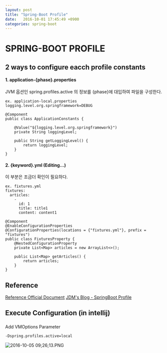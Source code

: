 ```yaml
---
layout: post
title: "Spring-Boot Profile"
date:   2016-10-01 17:45:49 +0900
categories: spring-boot 
---
```


# SPRING-BOOT PROFILE

## 2 ways to configure eacch profile constants
#### 1. application-{phase}.properties
JVM 옵션인 spring.profiles.active 의 정보를 {phase}에 대입하여 파일을 구성한다.
~~~
ex. application-local.properties
logging.level.org.springframework=DEBUG
~~~

~~~
@Component
public class ApplicationConstants {

    @Value("${logging.level.org.springframework}")
    private String loggingLevel;

    public String getLoggingLevel() {
        return loggingLevel;
    }
}
~~~

#### 2. {keyword}.yml (Editing...)
이 부분은 조금더 확인이 필요하다.
~~~
ex. fixtures.yml
fixtures:
  articles:
    -
      id: 1
      title: title1
      content: content1
~~~

~~~
@Component
@EnableConfigurationProperties
@ConfigurationProperties(locations = {"fixtures.yml"}, prefix = "fixtures")
public class FixturesProperty {
    @NestedConfigurationProperty
    private List<Map> articles = new ArrayList<>();

    public List<Map> getArticles() {
        return articles;
    }
}
~~~


## Reference
[Reference Official Document](http://docs.spring.io/spring-boot/docs/current/reference/html/boot-features-profiles.html)
[JDM's Blog - SpringBoot Profile](http://jdm.kr/blog/200) 

## Execute Configuration (in intellij)

### 
Add VMOptions Parameter
~~~
-Dspring.profiles.active=local
~~~

![2016-10-05 09;26;13.PNG](https://s3-ap-northeast-1.amazonaws.com/torchpad-production/wikis/5790/m1MNdCh1R3iTmUY7POZV_2016-10-05%2009;26;13.PNG)
